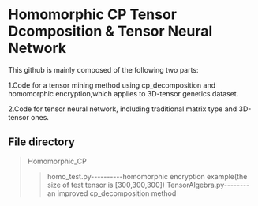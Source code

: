 # Homomorphic CP Tensor Dcomposition & Tensor Neural Network 

This github is mainly composed of the following two parts:

1.Code for a tensor mining method using cp_decomposition and homomorphic encryption,which applies to 3D-tensor genetics dataset.

2.Code for tensor neural network, including traditional matrix type and 3D-tensor ones.

## File directory
>Homomorphic_CP
>>homo_test.py----------homomorphic encryption example(the size of test tensor is [300,300,300])
>>TensorAlgebra.py--------an improved cp_decomposition method


